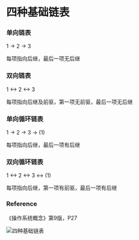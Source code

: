 # 四种基础链表

### 单向链表

1 -> 2 -> 3

每项指向后继，最后一项无后继

### 双向链表

1 <-> 2 <-> 3

每项指向后继及前驱，第一项无前驱，最后一项无后继

### 单向循环链表

1 -> 2 -> 3 -> (1)

每项指向后继，最后一项有后继

### 双向循环链表

1 <-> 2 <-> 3 <-> (1)

每项指向后继，第一项有前驱，最后一项有后继

### Reference

《操作系统概念》第9版，P27

![四种基础链表](https://raw.githubusercontent.com/peteryuanpan/notebook/master/BASE_PROBLEM/基础问题/数据结构/四种基础链表/2.jpg)
